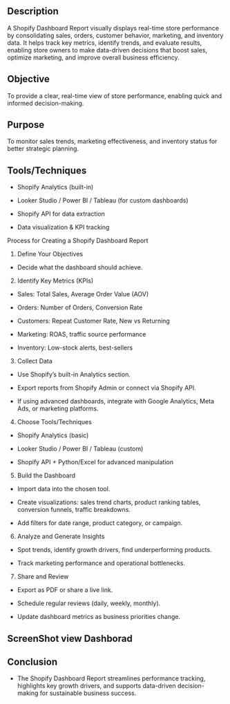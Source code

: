 ## Description
A Shopify Dashboard Report visually displays real-time store performance by consolidating sales, orders, customer behavior, marketing, and inventory data. It helps track key metrics, identify trends, and evaluate results, enabling store owners to make data-driven decisions that boost sales, optimize marketing, and improve overall business efficiency.

## Objective
 To provide a clear, real-time view of store performance, enabling quick and informed decision-making.

## Purpose
To monitor sales trends, marketing effectiveness, and inventory status for better strategic planning.

## Tools/Techniques
- Shopify Analytics (built-in)

- Looker Studio / Power BI / Tableau (for custom dashboards)

- Shopify API for data extraction

- Data visualization & KPI tracking

Process for Creating a Shopify Dashboard Report
1. Define Your Objectives

- Decide what the dashboard should achieve.
 
2. Identify Key Metrics (KPIs)

- Sales: Total Sales, Average Order Value (AOV)

- Orders: Number of Orders, Conversion Rate

- Customers: Repeat Customer Rate, New vs Returning

- Marketing: ROAS, traffic source performance

- Inventory: Low-stock alerts, best-sellers

3. Collect Data

- Use Shopify’s built-in Analytics section.

- Export reports from Shopify Admin or connect via Shopify API.

- If using advanced dashboards, integrate with Google Analytics, Meta Ads, or marketing platforms.

4. Choose Tools/Techniques

- Shopify Analytics (basic)

- Looker Studio / Power BI / Tableau (custom)

- Shopify API + Python/Excel for advanced manipulation

5. Build the Dashboard

- Import data into the chosen tool.

- Create visualizations: sales trend charts, product ranking tables, conversion funnels, traffic breakdowns.

- Add filters for date range, product category, or campaign.

6. Analyze and Generate Insights

- Spot trends, identify growth drivers, find underperforming products.

- Track marketing performance and operational bottlenecks.

7. Share and Review

- Export as PDF or share a live link.

- Schedule regular reviews (daily, weekly, monthly).

- Update dashboard metrics as business priorities change.

## ScreenShot <a herf = "https://github.com/Sakshisolanki22/shopify_Dashboard/commit/8c763fe1c480b6cd9ffe77f74de4498714bd5134"> view Dashborad </a>

## Conclusion
- The Shopify Dashboard Report streamlines performance tracking, highlights key growth drivers, and supports data-driven decision-making for sustainable business success.

